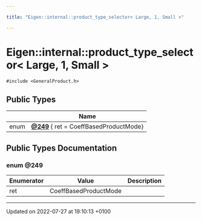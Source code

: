 ```yaml
---

title: "Eigen::internal::product_type_selector< Large, 1, Small >"

---
```


# Eigen::internal::product_type_selector< Large, 1, Small >






`#include <GeneralProduct.h>`

## Public Types

|                | Name           |
| -------------- | -------------- |
| enum| **[@249](http://example.org/classes/structeigen_1_1internal_1_1product__type__selector_3_01large_00_011_00_01small_01_4/#enum-@249)** { ret = CoeffBasedProductMode} |

## Public Types Documentation

### enum @249

| Enumerator | Value | Description |
| ---------- | ----- | ----------- |
| ret | CoeffBasedProductMode|   |




-------------------------------

Updated on 2022-07-27 at 19:10:13 +0100